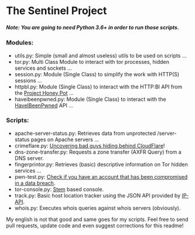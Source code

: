 # The Sentinel Project
##### Note: You are going to need Python 3.6+ in order to run those scripts.

### Modules:
- utils.py: Simple (small and almost useless) utils to be used on scripts ...
- tor.py: Multi Class Module to interact with tor processes, hidden services and sockets ...
- session.py: Module (Single Class) to simplify the work with HTTP(S) sessions ...
- httpbl.py: Module (Single Class) to interact with the HTTP:Bl API from the [Project Honey Pot](projecthoneypot.org) ...
- haveibeenpwned.py: Module (Single Class) to interact with the [HaveIBeenPwned](https://haveibeenpwned.com/) API ...

### Scripts:
- apache-server-status.py: Retrieves data from unprotected /server-status pages on Apache servers ...
- crimeflare.py: [Uncovering bad guys hiding behind CloudFlare](http://crimeflare.com)!
- dns-zone-transfer.py: Requests a zone transfer (AXFR Query) from a DNS server.
- fingerprintor.py: Retrieves (basic) descriptive information on Tor hidden services ...
- pwn-test.py: [Check if you have an account that has been compromised in a data breach](https://haveibeenpwned.com/).
- tor-console.py: [Stem](https://stem.torproject.org/) based console.
- track.py: Basic host location tracker using the JSON API provided by [IP-API](http://ip-api.com).
- whois.py: Executes whois queries against whois servers (obviously).


My english is not that good and same goes for my scripts. Feel free to send pull requests, update code and even suggest corrections for this readme!
